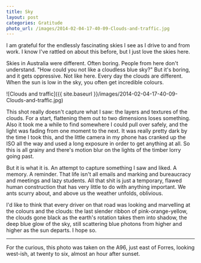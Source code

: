 ```yaml
---
title: Sky
layout: post
categories: Gratitude
photo_url: /images/2014-02-04-17-40-09-Clouds-and-traffic.jpg
---
```



I am grateful for the endlessly fascinating skies I see as I drive to and from work. I know I've rattled on about this before, but I just love the skies here.

Skies in Australia were different. Often boring. People from here don't understand. "How could you not like a cloudless blue sky?" But it's boring, and it gets oppressive. Not like here. Every day the clouds are different. When the sun is low in the sky, you often get incredible colours.

![Clouds and traffic]({{ site.baseurl }}/images/2014-02-04-17-40-09-Clouds-and-traffic.jpg)

This shot really doesn't capture what I saw: the layers and textures of the clouds. For a start, flattening them out to two dimensions loses something. Also it took me a while to find somewhere I could pull over safely, and the light was fading from one moment to the next. It was really pretty dark by the time I took this, and the little camera in my phone has cranked up the ISO all the way and used a long exposure in order to get anything at all. So this is all grainy and there's motion blur on the lights of the timber lorry going past.

But it is what it is. An attempt to capture something I saw and liked. A memory. A reminder. That life isn't all emails and marking and bureaucracy and meetings and lazy students. All that shit is just a temporary, flawed human construction that has very little to do with anything important. We ants scurry about, and above us the weather unfolds, oblivious.

I'd like to think that every driver on that road was looking and marvelling at the colours and the clouds: the last slender ribbon of pink-orange-yellow, the clouds gone black as the earth's rotation takes them into shadow, the deep blue glow of the sky, still scattering blue photons from higher and higher as the sun departs. I hope so.

-----

For the curious, this photo was taken on the A96, just east of Forres, looking west-ish, at twenty to six, almost an hour after sunset.
